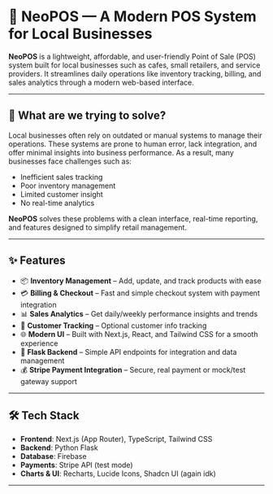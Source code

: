 # 🧾 NeoPOS — A Modern POS System for Local Businesses

**NeoPOS** is a lightweight, affordable, and user-friendly Point of Sale (POS) system built for local businesses such as cafes, small retailers, and service providers. It streamlines daily operations like inventory tracking, billing, and sales analytics through a modern web-based interface.

---

## 🚩 What are we trying to solve?

Local businesses often rely on outdated or manual systems to manage their operations. These systems are prone to human error, lack integration, and offer minimal insights into business performance. As a result, many businesses face challenges such as:

- Inefficient sales tracking  
- Poor inventory management  
- Limited customer insight  
- No real-time analytics  

**NeoPOS** solves these problems with a clean interface, real-time reporting, and features designed to simplify retail management.

---

## ✨ Features

- 📦 **Inventory Management** – Add, update, and track products with ease  
- 💳 **Billing & Checkout** – Fast and simple checkout system with payment integration  
- 📊 **Sales Analytics** – Get daily/weekly performance insights and trends  
- 👥 **Customer Tracking** – Optional customer info tracking
- 🌐 **Modern UI** – Built with Next.js, React, and Tailwind CSS for a smooth experience  
- 🔌 **Flask Backend** – Simple API endpoints for integration and data management  
- 💰 **Stripe Payment Integration** – Secure, real payment or mock/test gateway support  

---

## 🛠️ Tech Stack

- **Frontend**: Next.js (App Router), TypeScript, Tailwind CSS  
- **Backend**: Python Flask  
- **Database**: Firebase
- **Payments**: Stripe API (test mode)  
- **Charts & UI**: Recharts, Lucide Icons, Shadcn UI (again idk)

---
